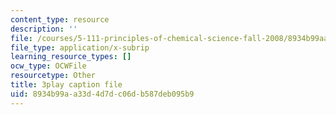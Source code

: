 ```yaml
---
content_type: resource
description: ''
file: /courses/5-111-principles-of-chemical-science-fall-2008/8934b99aa33d4d7dc06db587deb095b9_qTrw6f_sbOw.srt
file_type: application/x-subrip
learning_resource_types: []
ocw_type: OCWFile
resourcetype: Other
title: 3play caption file
uid: 8934b99a-a33d-4d7d-c06d-b587deb095b9
---
```

